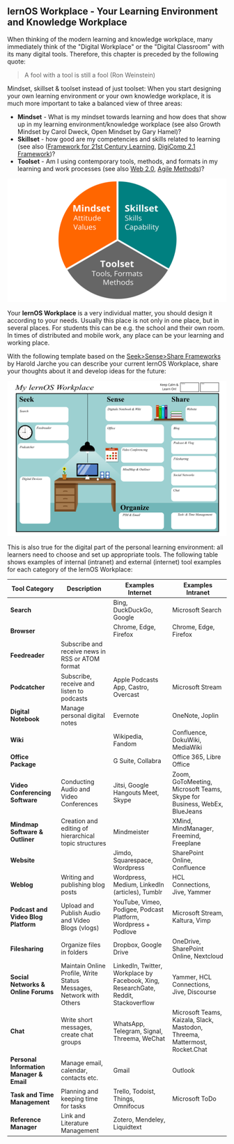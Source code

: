 ## lernOS Workplace - Your Learning Environment and Knowledge Workplace

When thinking of the modern learning and knowledge workplace, many immediately think of the "Digital Workplace" or the "Digital Classroom" with its many digital tools. Therefore, this chapter is preceded by the following quote:

> A fool with a tool is still a fool (Ron Weinstein)

Mindset, skillset & toolset instead of just toolset: When you start designing your own learning environment or your own knowledge workplace, it is much more important to take a balanced view of three areas:

* **Mindset** - What is my mindset towards learning and how does that show up in my learning environment/knowledge workplace (see also Growth Mindset by Carol Dweck, Open Mindset by Gary Hamel)?
* **Skillset** - how good are my competencies and skills related to learning (see also ([Framework for 21st Century Learning](http://www.p21.org/our-work/p21-framework), [DigiComp 2.1 Framework](https://ec.europa.eu/jrc/en/publication/eur-scientific-and-technical-research-reports/digcomp-21-digital-competence-framework-citizens-eight-proficiency-levels-and-examples-use))?
* **Toolset** - Am I using contemporary tools, methods, and formats in my learning and work processes (see also [Web 2.0](https://www.oreilly.com/pub/a/web2/archive/what-is-web-20.html), [Agile Methods](https://de.wikipedia.org/wiki/Agilit%C3%A4t_(Management)))?

![lernOS Wheel](./images/lernOS-Wheel.png)

Your **lernOS Workplace** is a very individual matter, you should design it according to your needs. Usually this place is not only in one place, but in several places. For students this can be e.g. the school and their own room. In times of distributed and mobile work, any place can be your learning and working place.

With the following template based on the [Seek>Sense>Share Frameworks](https://jarche.com/2014/02/the-seek-sense-share-framework/) by Harold Jarche you can describe your current lernOS Workplace, share your thoughts about it and develop ideas for the future:

![lernOS Workplace](./images/lernOS-Workplace.png)

This is also true for the digital part of the personal learning environment: all learners need to choose and set up appropriate tools. The following table shows examples of internal (intranet) and external (internet) tool examples for each category of the lernOS Workplace:

| Tool Category | Description | Examples Internet | Examples Intranet |
| ---------------------------------------- | ------------------------------------------------------------ | ------------------------------------------------------------ | ------------------------------------------------------------ |
| **Search** |  | Bing, DuckDuckGo, Google |Microsoft Search|
| **Browser** |  | Chrome, Edge, Firefox |Chrome, Edge, Firefox|
| **Feedreader** | Subscribe and receive news in RSS or ATOM format | ||
| **Podcatcher** | Subscribe, receive and listen to podcasts | Apple Podcasts App, Castro, Overcast | Microsoft Stream |
| **Digital Notebook** | Manage personal digital notes | Evernote | OneNote, Joplin |
| **Wiki** |  | Wikipedia, Fandom |Confluence, DokuWiki, MediaWiki|
| **Office Package** |  | G Suite, Collabra |Office 365, Libre Office|
| **Video Conferencing Software** | Conducting Audio and Video Conferences | Jitsi, Google Hangouts Meet, Skype | Zoom, GoToMeeting, Microsoft Teams, Skype for Business, WebEx, BlueJeans |
| **Mindmap Software & Outliner** | Creation and editing of hierarchical topic structures | Mindmeister | XMind, MindManager, Freemind, Freeplane |
| **Website** |  | Jimdo, Squarespace, Wordpress |SharePoint Online, Confluence|
| **Weblog** | Writing and publishing blog posts | Wordpress, Medium, LinkedIn (articles), Tumblr | HCL Connections, Jive, Yammer |
| **Podcast and Video Blog Platform** | Upload and Publish Audio and Video Blogs (vlogs) | YouTube, Vimeo, Podigee, Podcast Platform, Wordpress + Podlove | Microsoft Stream, Kaltura, Vimp |
| **Filesharing** | Organize files in folders | Dropbox, Google Drive | OneDrive, SharePoint Online, Nextcloud |
| **Social Networks & Online Forums** | Maintain Online Profile, Write Status Messages, Network with Others | LinkedIn, Twitter, Workplace by Facebook, Xing, ResearchGate, Reddit, Stackoverflow | Yammer, HCL Connections, Jive, Discourse |
| **Chat** | Write short messages, create chat groups | WhatsApp, Telegram, Signal, Threema, WeChat | Microsoft Teams, Kaizala, Slack, Mastodon, Threema, Mattermost, Rocket.Chat |
| **Personal Information Manager & Email** | Manage email, calendar, contacts etc. | Gmail | Outlook |
| **Task and Time Management** | Planning and keeping time for tasks | Trello, Todoist, Things, Omnifocus | Microsoft ToDo |
| **Reference Manager** | Link and Literature Management | Zotero, Mendeley, Liquidtext ||